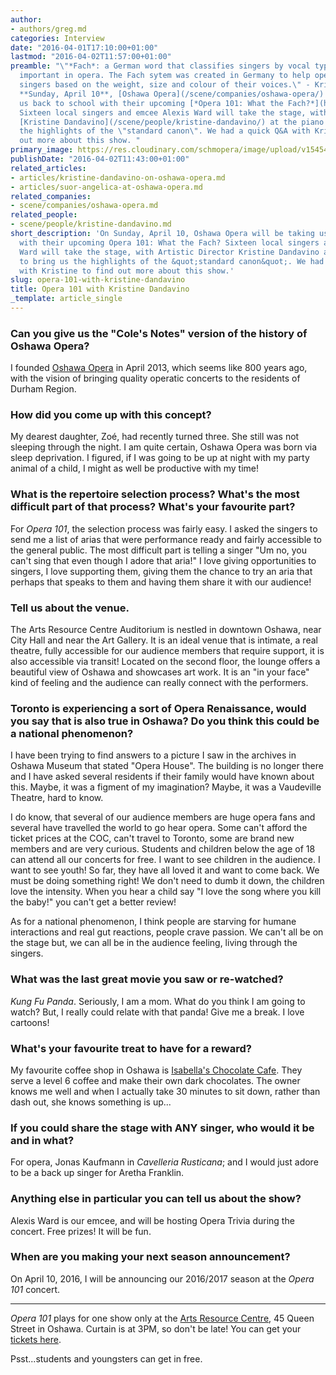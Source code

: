 ```yaml
---
author:
- authors/greg.md
categories: Interview
date: "2016-04-01T17:10:00+01:00"
lastmod: "2016-04-02T11:57:00+01:00"
preamble: "\"*Fach*: a German word that classifies singers by vocal type, is very
  important in opera. The Fach sytem was created in Germany to help opera houses hire
  singers based on the weight, size and colour of their voices.\" - Kristine Dandavino\n\nOn
  **Sunday, April 10**, [Oshawa Opera](/scene/companies/oshawa-opera/) will be taking
  us back to school with their upcoming [*Opera 101: What the Fach?*](http://www.theoshawaopera.com/#!opera-101/lsi5s)
  Sixteen local singers and emcee Alexis Ward will take the stage, with Artistic Director
  [Kristine Dandavino](/scene/people/kristine-dandavino/) at the piano to bring us
  the highlights of the \"standard canon\". We had a quick Q&A with Kristine to find
  out more about this show. "
primary_image: https://res.cloudinary.com/schmopera/image/upload/v1545409169/media/webhook-uploads/1459591365869/2016-04-02---Kristine-Dandavino.jpg.jpg
publishDate: "2016-04-02T11:43:00+01:00"
related_articles:
- articles/kristine-dandavino-on-oshawa-opera.md
- articles/suor-angelica-at-oshawa-opera.md
related_companies:
- scene/companies/oshawa-opera.md
related_people:
- scene/people/kristine-dandavino.md
short_description: 'On Sunday, April 10, Oshawa Opera will be taking us back to school
  with their upcoming Opera 101: What the Fach? Sixteen local singers and emcee Alexis
  Ward will take the stage, with Artistic Director Kristine Dandavino at the piano
  to bring us the highlights of the &quot;standard canon&quot;. We had a quick Q&amp;A
  with Kristine to find out more about this show.'
slug: opera-101-with-kristine-dandavino
title: Opera 101 with Kristine Dandavino
_template: article_single
---
```


### Can you give us the "Cole's Notes" version of the history of Oshawa Opera?

I founded [Oshawa Opera](/scene/companies/oshawa-opera/) in April 2013, which seems like 800 years ago, with the vision of bringing quality operatic concerts to the residents of Durham Region.  

### How did you come up with this concept? 

My dearest daughter, Zoé, had recently turned three. She still was not sleeping through the night. I am quite certain, Oshawa Opera was born via sleep deprivation. I figured, if I was going to be up at night with my party animal of a child, I might as well be productive with my time!

### What is the repertoire selection process? What's the most difficult part of that process? What's your favourite part? 

For *Opera 101*, the selection process was fairly easy. I asked the singers to send me a list of arias that were performance ready and fairly accessible to the general public. The most difficult part is telling a singer "Um no, you can't sing that even though I adore that aria!" I love giving opportunities to singers, I love supporting them, giving them the chance to try an aria that perhaps that speaks to them and having them share it with our audience!

### Tell us about the venue. 

The Arts Resource Centre Auditorium is nestled in downtown Oshawa, near City Hall and near the Art Gallery. It is an ideal venue that is intimate, a real theatre, fully accessible for our audience members that require support, it is also accessible via transit! Located on the second floor, the lounge offers a beautiful view of Oshawa and showcases art work. It is an "in your face" kind of feeling and the audience can really connect with the performers.

### Toronto is experiencing a sort of Opera Renaissance, would you say that is also true in Oshawa? Do you think this could be a national phenomenon?

I have been trying to find answers to a picture I saw in the archives in Oshawa Museum that stated "Opera House". The building is no longer there and I have asked several residents if their family would have known about this. Maybe, it was a figment of my imagination? Maybe, it was a Vaudeville Theatre, hard to know. 

I do know, that several of our audience members are huge opera fans and several have travelled the world to go hear opera. Some can't afford the ticket prices at the COC, can't travel to Toronto, some are brand new members and are very curious. Students and children below the age of 18 can attend all our concerts for free. I want to see children in the audience. I want to see youth! So far, they have all loved it and want to come back. We must be doing something right! We don't need to dumb it down, the children love the intensity. When you hear a child say "I love the song where you kill the baby!" you can't get a better review! 

As for a national phenomenon, I think people are starving for humane interactions and real gut reactions, people crave passion. We can't all be on the stage but, we can all be in the audience feeling, living through the singers.

### What was the last great movie you saw or re-watched? 

*Kung Fu Panda*. Seriously, I am a mom. What do you think I am going to watch? But, I really could relate with that panda! Give me a break. I love cartoons! 

### What's your favourite treat to have for a reward?

My favourite coffee shop in Oshawa is [Isabella's Chocolate Cafe](https://www.facebook.com/Isabellas-Chocolate-Cafe-49875771034/). They serve a level 6 coffee and make their own dark chocolates. The owner knows me well and when I actually take 30 minutes to sit down, rather than dash out, she knows something is up...

### If you could share the stage with ANY singer, who would it be and in what? 

For opera, Jonas Kaufmann in *Cavelleria Rusticana*; and I would just adore to be a back up singer for Aretha Franklin. 

### Anything else in particular you can tell us about the show? 

Alexis Ward is our emcee, and will be hosting Opera Trivia during the concert. Free prizes! It will be fun.

### When are you making your next season announcement?

On April 10, 2016, I will be announcing our 2016/2017 season at the *Opera 101* concert.

***
*Opera 101* plays for one show only at the [Arts Resource Centre](http://www.oshawa.ca/Modules/Facilities/Detail.aspx?CategoryIds=&FacilityTypeIds=9&Keywords=Arts+Resource+Centre&ScrollMap=true&id=f310eec7-c55f-47e7-83a6-a56fc2599024), 45 Queen Street in Oshawa. Curtain is at 3PM, so don't be late! You can get your [tickets here](https://www.eventbrite.ca/e/opera-101-what-the-fach-tickets-19673015519). 

Psst...students and youngsters can get in free. 

